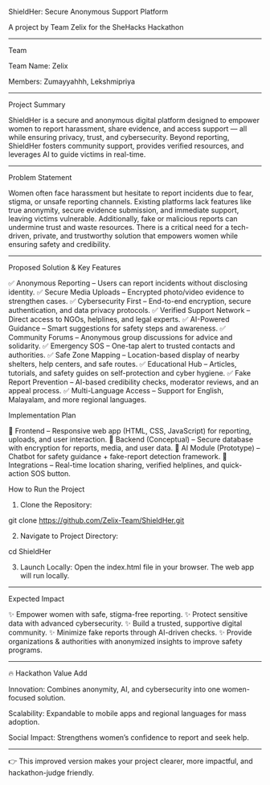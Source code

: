 ShieldHer: Secure Anonymous Support Platform

A project by Team Zelix for the SheHacks Hackathon


---

Team

Team Name: Zelix

Members: Zumayyahhh, Lekshmipriya



---

Project Summary

ShieldHer is a secure and anonymous digital platform designed to empower women to report harassment, share evidence, and access support — all while ensuring privacy, trust, and cybersecurity. Beyond reporting, ShieldHer fosters community support, provides verified resources, and leverages AI to guide victims in real-time.


---

Problem Statement

Women often face harassment but hesitate to report incidents due to fear, stigma, or unsafe reporting channels. Existing platforms lack features like true anonymity, secure evidence submission, and immediate support, leaving victims vulnerable. Additionally, fake or malicious reports can undermine trust and waste resources.
There is a critical need for a tech-driven, private, and trustworthy solution that empowers women while ensuring safety and credibility.


---

Proposed Solution & Key Features

✅ Anonymous Reporting – Users can report incidents without disclosing identity.
✅ Secure Media Uploads – Encrypted photo/video evidence to strengthen cases.
✅ Cybersecurity First – End-to-end encryption, secure authentication, and data privacy protocols.
✅ Verified Support Network – Direct access to NGOs, helplines, and legal experts.
✅ AI-Powered Guidance – Smart suggestions for safety steps and awareness.
✅ Community Forums – Anonymous group discussions for advice and solidarity.
✅ Emergency SOS – One-tap alert to trusted contacts and authorities.
✅ Safe Zone Mapping – Location-based display of nearby shelters, help centers, and safe routes.
✅ Educational Hub – Articles, tutorials, and safety guides on self-protection and cyber hygiene.
✅ Fake Report Prevention – AI-based credibility checks, moderator reviews, and an appeal process.
✅ Multi-Language Access – Support for English, Malayalam, and more regional languages.



Implementation Plan

🔹 Frontend – Responsive web app (HTML, CSS, JavaScript) for reporting, uploads, and user interaction.
🔹 Backend (Conceptual) – Secure database with encryption for reports, media, and user data.
🔹 AI Module (Prototype) – Chatbot for safety guidance + fake-report detection framework.
🔹 Integrations – Real-time location sharing, verified helplines, and quick-action SOS button.


How to Run the Project

1. Clone the Repository:



git clone https://github.com/Zelix-Team/ShieldHer.git

2. Navigate to Project Directory:



cd ShieldHer

3. Launch Locally:
Open the index.html file in your browser. The web app will run locally.




---

Expected Impact

✨ Empower women with safe, stigma-free reporting.
✨ Protect sensitive data with advanced cybersecurity.
✨ Build a trusted, supportive digital community.
✨ Minimize fake reports through AI-driven checks.
✨ Provide organizations & authorities with anonymized insights to improve safety programs.


---

🔥 Hackathon Value Add

Innovation: Combines anonymity, AI, and cybersecurity into one women-focused solution.

Scalability: Expandable to mobile apps and regional languages for mass adoption.

Social Impact: Strengthens women’s confidence to report and seek help.



---

👉 This improved version makes your project clearer, more impactful, and hackathon-judge friendly.
